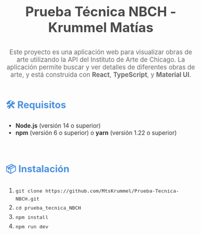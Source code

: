 <h1 align="center" style="font-size: 2.5em; color: #4A4A4A; margin-bottom: 1em;">Prueba Técnica NBCH - Krummel Matías</h1>
<p align="center" style="font-size: 1.2em; color: #6C6C6C; max-width: 600px; margin: 0 auto;">
  Este proyecto es una aplicación web para visualizar obras de arte utilizando la API del Instituto de Arte de Chicago.
  La aplicación permite buscar y ver detalles de diferentes obras de arte, y está construida con <strong>React</strong>, <strong>TypeScript</strong>, y <strong>Material UI</strong>.
</p>
<br/>
<h2 style="font-size: 1.8em; color: #4A90E2;">🛠️ Requisitos</h2>
<ul style="font-size: 1.1em; color: #333;">
  <li><strong>Node.js</strong> (versión 14 o superior)</li>
  <li><strong>npm</strong> (versión 6 o superior) o <strong>yarn</strong> (versión 1.22 o superior)</li>
</ul>
<br/>
<h2 style="font-size: 1.8em; color: #4A90E2;">📦 Instalación</h2>
<ol style="font-size: 1.1em; color: #333; line-height: 1.6;">
  <li><code>git clone https://github.com/MtsKrummel/Prueba-Tecnica-NBCH.git</code></li>
  <li><code>cd prueba_tecnica_NBCH</code></li>
  <li><code>npm install</code></li>
  <li><code>npm run dev</code></li>
</ol>